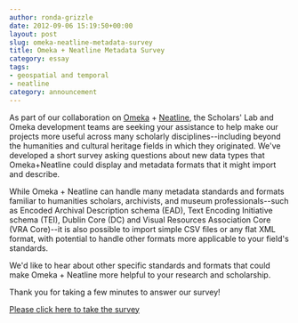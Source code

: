 ```yaml
---
author: ronda-grizzle
date: 2012-09-06 15:19:50+00:00
layout: post
slug: omeka-neatline-metadata-survey
title: Omeka + Neatline Metadata Survey
category: essay
tags:
- geospatial and temporal
- neatline
category: announcement
---
```


As part of our collaboration on [Omeka](http://omeka.org/) + [Neatline](http://neatline.org/), the Scholars' Lab and Omeka development teams are seeking your assistance to help make our projects more useful across many scholarly disciplines--including beyond the humanities and cultural heritage fields in which they originated. We've developed a short survey asking questions about new data types that Omeka+Neatline could display and metadata formats that it might import and describe.

While Omeka + Neatline can handle many metadata standards and formats familiar to humanities scholars, archivists, and museum professionals--such as Encoded Archival Description schema (EAD), Text Encoding Initiative schema (TEI), Dublin Core (DC) and Visual Resources Association Core (VRA Core)--it is also possible to import simple CSV files or any flat XML format, with potential to handle other formats more applicable to your field's standards.

We'd like to hear about other specific standards and formats that could make Omeka + Neatline more helpful to your research and scholarship.

Thank you for taking a few minutes to answer our survey!


[Please click here to take the survey](http://www.surveymonkey.com/s/CCD5PDX)
